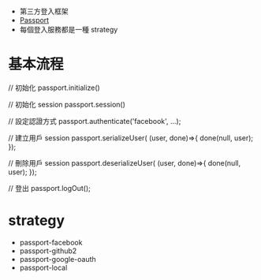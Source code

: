 #
* 第三方登入框架
* [Passport](http://passportjs.org/)
* 每個登入服務都是一種 strategy

# 基本流程
// 初始化 
passport.initialize()

// 初始化 session
passport.session()

// 設定認證方式
passport.authenticate('facebook', ...);

// 建立用戶 session
passport.serializeUser( (user, done)=>{
    done(null, user);
});

// 刪除用戶 session
passport.deserializeUser( (user, done)=>{
    done(null, user);
});

// 登出
passport.logOut();

# strategy
* passport-facebook
* passport-github2
* passport-google-oauth
* passport-local


